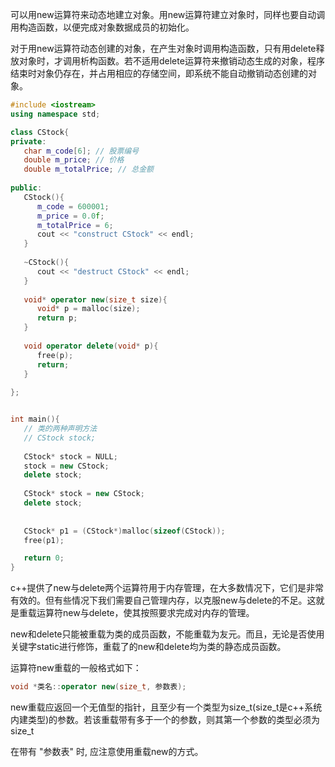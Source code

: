 
可以用new运算符来动态地建立对象。用new运算符建立对象时，同样也要自动调用构造函数，以便完成对象数据成员的初始化。

对于用new运算符动态创建的对象，在产生对象时调用构造函数，只有用delete释放对象时，才调用析构函数。若不适用delete运算符来撤销动态生成的对象，程序结束时对象仍存在，并占用相应的存储空间，即系统不能自动撤销动态创建的对象。

```c++
#include <iostream>
using namespace std;

class CStock{
private:
   char m_code[6]; // 股票编号
   double m_price; // 价格
   double m_totalPrice; // 总金额
   
public:
   CStock(){
      m_code = 600001;
      m_price = 0.0f;
      m_totalPrice = 6;
      cout << "construct CStock" << endl;
   }
   
   ~CStock(){
      cout << "destruct CStock" << endl;
   }
   
   void* operator new(size_t size){
      void* p = malloc(size);
      return p;
   }
   
   void operator delete(void* p){
      free(p);
      return;
   }
   
};


int main(){
   // 类的两种声明方法
   // CStock stock;
   
   CStock* stock = NULL;
   stock = new CStock;
   delete stock;
   
   CStock* stock = new CStock;
   delete stock;
   
   
   CStock* p1 = (CStock*)malloc(sizeof(CStock));
   free(p1);

   return 0;
}
```

c++提供了new与delete两个运算符用于内存管理，在大多数情况下，它们是非常有效的。但有些情况下我们需要自己管理内存，以克服new与delete的不足。这就是重载运算符new与delete，使其按照要求完成对内存的管理。

new和delete只能被重载为类的成员函数，不能重载为友元。而且，无论是否使用关键字static进行修饰，重载了的new和delete均为类的静态成员函数。

运算符new重载的一般格式如下：
```c++
void *类名::operator new(size_t, 参数表);
```

new重载应返回一个无值型的指针，且至少有一个类型为size_t(size_t是c++系统内建类型)的参数。若该重载带有多于一个的参数，则其第一个参数的类型必须为size_t

在带有 "参数表" 时, 应注意使用重载new的方式。
